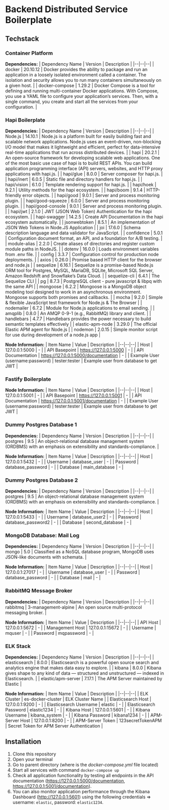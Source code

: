

# Backend Distributed Service Boilerplate
## Techstack


### Container Platform
**Dependencies:**
|  Dependency Name |  Version |  Description |
|--|--|--|
| docker | 20.10.12 | Docker provides the ability to package and run an application in a loosely isolated environment called a container. The isolation and security allows you to run many containers simultaneously on a given host. |
| docker-compose | 1.29.2 | Docker Compose is a tool for defining and running multi-container Docker applications. With Compose, you use a YAML file to configure your application’s services. Then, with a single command, you create and start all the services from your configuration. |

### Hapi Boilerplate
**Dependencies:**
|  Dependency Name |  Version |   Description |
|--|--|--|
| Node.js | 14.10.1 |  Node.js is a platform built for easily building fast and scalable network applications. Node.js uses an event-driven, non-blocking I/O model that makes it lightweight and efficient, perfect for data-intensive real-time applications that run across distributed devices. |
| hapi | 20.2.1 |  An open-source framework for developing scalable web applications. One of the most basic use case of hapi is to build REST APIs. You can build application programming interface (API) servers, websites, and HTTP proxy applications with hapi.js. |
| hapi/glue | 8.0.0 |  Server composer for hapi.js. |
| hapi/inert | 6.0.5 |  Static file and directory handlers for hapi.js. |
| hapi/vision | 6.1.0 |  Template rendering support for hapi.js. |
| hapi/hoek | 9.2.1 |  Utility methods for the hapi ecosystem. |
| hapi/boom | 9.1.4 |  HTTP-friendly error objects. |
| hapi/good | 9.0.1 |  Server and process monitoring plugin. |
| hapi/good-squeeze | 6.0.0 |  Server and process monitoring plugin. |
| hapi/good-console | 9.0.1 |  Server and process monitoring plugin. |
| hapi/jwt | 2.1.0 |  JWT (JSON Web Token) Authentication for the hapi ecosystem. |
| hapi-swagger | 14.2.5 |  Create API Documentation in the hapi ecosystem automatically.  |
| jsonwebtoken | 8.5.1 |  An implementation of JSON Web Tokens in Node.JS Application |
| joi | 17.6.0 |  Schema description language and data validator for JavaScript. |
| confidence | 5.0.1 | Configuration document format, an API, and a foundation for A/B testing. |
| module-alias | 2.2.0 | Create aliases of directories and register custom module paths in NodeJS. |
| dotenv | 16.0.0 | Loads environment variables from .env file. |
| config | 3.3.7 | Configuration control for production node deployments. |
| axios | 0.26.0 | Promise based HTTP client for the browser and node.js |
| sequelize | 6.16.1 | Sequelize is a promise-based Node.js ORM tool for Postgres, MySQL, MariaDB, SQLite, Microsoft SQL Server, Amazon Redshift and Snowflake’s Data Cloud. |
| sequelize-cli | 6.4.1 | The Sequelize CLI |
| pg | 8.7.3 | PostgreSQL client - pure javascript & libpq with the same API |
| mongoose | 6.2.2 | Mongoose is a MongoDB object modeling tool designed to work in an asynchronous environment. Mongoose supports both promises and callbacks. |
| mocha | 9.2.0 | Simple & flexible JavaScript test framework for Node.js & The Browser |
| nodemailer | 6.7.2 | Module for Node.js applications to email sending. |
| amqplib | 0.8.0 | An AMQP 0-9-1 (e.g., RabbitMQ) library and client. |
| handlebars | 4.7.7 | Handlebars provides the power necessary to build semantic templates effectively |
| elastic-apm-node | 3.29.0 | The official Elastic APM agent for Node.js |
| nodemon | 2.0.15 | Simple monitor script for use during development of a node.js app |

**Node Information:**
|  Item Name |  Value |   Description |
|--|--|--|
| Host | 127.0.0.1:5000 |  - |
| API Basepoint | https://127.0.0.1:5000 |  - |
| API Documentation | https://127.0.0.1:5000/documentation |  - |
| Example User (username:password) | tester:tester |  Example user from database to get JWT |

### Fastify Boilerplate
**Node Information:**
|  Item Name |  Value |   Description |
|--|--|--|
| Host | 127.0.0.1:5001 |  - |
| API Basepoint | https://127.0.0.1:5001 |  - |
| API Documentation | https://127.0.0.1:5001/documentation |  - |
| Example User (username:password) | tester:tester |  Example user from database to get JWT |

### Dummy Postgres Database 1
**Dependencies:**
|  Dependency Name |  Version |   Description |
|--|--|--|
| postgres | 9.5 |  An object-relational database management system (ORDBMS) with an emphasis on extensibility and standards-compliance. |

**Node Information:**
|  Item Name |  Value |   Description |
|--|--|--|
| Host | 127.0.0.1:5432 |  - |
| Username | database_user |  - |
| Password | database_password |  - |
| Database | main_database |  - |


### Dummy Postgres Database 2
**Dependencies:**
|  Dependency Name |  Version |   Description |
|--|--|--|
| postgres | 9.5 |  An object-relational database management system (ORDBMS) with an emphasis on extensibility and standards-compliance. |

**Node Information:**
|  Item Name |  Value |   Description |
|--|--|--|
| Host | 127.0.0.1:5433 |  - |
| Username | database_user2 |  - |
| Password | database_password2 |  - |
| Database | second_database |  - |

###  MongoDB Database: Mail Log
**Dependencies:**
|  Dependency Name |  Version |   Description |
|--|--|--|
| mongo | 5.0 |  Classified as a NoSQL database program, MongoDB uses JSON-like documents with schemata. |

**Node Information:**
|  Item Name |  Value |   Description |
|--|--|--|
| Host | 127.0.0.1:27017 |  - |
| Username | database_user |  - |
| Password | database_password |  - |
| Database | mail |  - |

### RabbitMQ Message Broker
**Dependencies:**
|  Dependency Name |  Version |   Description |
|--|--|--|
| rabbitmq | 3-management-alpine |  An open source multi-protocol messaging broker. |

**Node Information:**
|  Item Name |  Value |   Description |
|--|--|--|
| API Host | 127.0.0.1:5672 |  - |
| Management Host | 127.0.0.1:15672 |  - |
| Username | mquser |  - |
| Password | mqpassword |  - |

### ELK Stack
**Dependencies:**
|  Dependency Name |  Version |   Description |
|--|--|--|
| elasticsearch | 8.0.0 |  Elasticsearch is a powerful open source search and analytics engine that makes data easy to explore. |
| kibana | 8.0.0 |  Kibana gives shape to any kind of data — structured and unstructured — indexed in Elasticsearch. |
| elastic/apm-server | 7.17.1 |  The APM Server maintained by Elastic |

**Node Information:**
|  Item Name |  Value |   Description |
|--|--|--|
| ELK Cluster | es-docker-cluster |  ELK Cluster Name |
| Elasticsearch Host | 127.0.0.1:9200 |  - |
| Elasticsearch Username | elastic |  - |
| Elasticsearch Password | elastic1234 |  - |
| Kibana Host | 127.0.0.1:5601 |  - |
| Kibana Username | kibana_system |  - |
| Kibana Password | kibana1234 |  - |
| APM-Server Host | 127.0.0.1:8200 |  - |
| APM-Server Token | 123secretTokenAPM |  Secret Token for APM Server Authentication |


## Installation
 1. Clone this repository
 2. Open your terminal
 3. Go to parent directory (where is the <i>docker-compose.yml</i> file located)
 4. Start all services with command `docker-compose up`
 5. Check all application functionality by testing all endpoints in the API documentation (https://127.0.0.1:5000/documentation, https://127.0.0.1:5001/documentation).
 6. You can also monitor application performance through the Kibana Dashboard (http://127.0.0.1:5601) using the following credentials => username: `elastic`, password: `elastic1234`.
